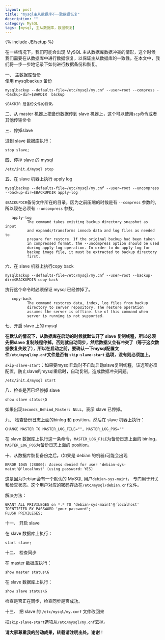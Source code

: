 ```yaml
---
layout: post
title: "mysql主从数据库不一致数据恢复"
description: ""
category: MySQL
tags: [mysql, 主从数据库，数据恢复]
---
```

{% include JB/setup %}

在一些情况下，我们可能会出现 MySQL 主从数据库数据冲突的情形，这个时候我们需要在从数据库中进行数据恢复，以保证主从数据库的一致性。在本文中，我们将一步一步地记录下如何进行数据备份和恢复。


一、 主数据库备份	
	使用 mysqlbackup 备份
	
~~~
mysqlbackup --defaults-file=/etc/mysql/my.cnf --user=root --compress --backup-dir=$BAKDIR  backup
~~~

	$BAKDIR 是备份文件的目录。

二、从 master 机器上把备份数据传到 slave 机器上，这个可以使用`scp`命令或者其他传输命令

三、停掉slave

进到 slave 数据库执行：
	
~~~
stop slave;
~~~

四、停掉 slave 的 mysql

~~~
/etc/init.d/mysql stop
~~~

五、在 slave 机器上执行 apply log

~~~
mysqlbackup --defaults-file=/etc/mysql/my.cnf --user=root --uncompress --backup-dir=$BACKUPDIR apply-log
~~~

`$BACKUPDIR`备份文件所在的目录。因为之前压缩的时候是有 `--compress` 参数的，所以现在必须有 `--uncompress` 参数。
    
       apply-log
              The command takes existing backup directory snapshot as input
              and expands/transforms innodb data and log files as needed to
              prepare for restore. If the original backup had been taken
              in compressed format, the --uncompress option should be used
              during apply-log operation. In order to do apply-log for
              backup image file, it must be extracted to backup directory
              first.

六、在 slave 机器上执行copy back

~~~
mysqlbackup --defaults-file=/etc/mysql/my.cnf --user=root --backup-dir=$BACKUPDIR copy-back	
~~~

执行这个命令时必须保证 mysql 已经停掉了。
	
	   copy-back
              The command restores data, index, log files from backup
              directory to server repository. The restore operation
              assumes the server is offline. Use of this command when
              server is running is not supported.
              
七、开启 slave 上的 mysql

**在默认的情况下，从数据库在启动的时候就默认开了 slave 复制线程，所以必须先把slave 复制线程停掉，否则就自动同步，然后数据又会有冲突了（等于这次数据恢复失败了），所以在启动之前，要确认一下mysql配置文件`/etc/mysql/my.cnf`文件是否有 `skip-slave-start` 选项，没有则必须加上。**
	
`skip-slave-start`：如果要mysql启动时不自动启动slave复制线程，该选项必须配置，防止slave的mysql重启时，自动复制，造成数据冲突问题。

~~~
/etc/init.d/mysql start
~~~

八、检查是否已经停掉 slave

~~~
show slave status\G
~~~

如果出现`Seconds_Behind_Master: NULL`，表示 slave 已停掉。

九、 检查备份日志上面的binlog 和 position，然后在 slave 机器上执行：

~~~
CHANGE MASTER TO MASTER_LOG_FILE="", MASTER_LOG_POS=""
~~~

在 slave 数据库上执行这一条命令，`MASTER_LOG_FILE`为备份日志上面的 binlog，`MASTER_LOG_POS`为备份日志上面的 position。

十、从数据库恢复备份之后，(如果是 debian 的机器)可能会出现

~~~
ERROR 1045 (28000): Access denied for user 'debian-sys-maint'@'localhost' (using password: YES)
~~~

这是因为Debian会有一个默认的 MySQL 用户`debian-sys-maint`， 专门用于开关和检查状态。这个用户对应的密码存放在`/etc/mysql/debian.cnf`文件。

解决方法：
	
~~~
GRANT ALL PRIVILEGES on *.* TO 'debian-sys-maint'@'localhost' IDENTIFIED BY PASSWORD 'your password';
FLUSH PRIVILEGES;
~~~
	
十一、 开启 slave

在 slave 数据库上执行：
	
~~~
start slave;
~~~

十二、 检查同步

在 master 数据库执行：

~~~
show master status\G
~~~

在 slave 数据库上执行：
	
~~~
show slave status\G
~~~

检查是否正在同步，检查同步是否成功。

十三、 把 slave 的 `/etc/mysql/my.conf` 文件改回来

把`skip-slave-start`选项从`/etc/mysql/my.cnf`去掉。


**请大家尊重我的劳动成果，转载请注明出处。谢谢！**

